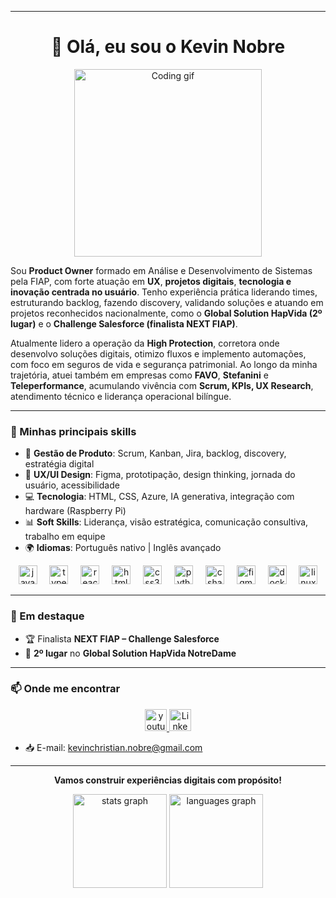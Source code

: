 
---
<h1 align="center">👋 Olá, eu sou o Kevin Nobre</h1>

<p align="center">
  <img src="https://media.giphy.com/media/qgQUggAC3Pfv687qPC/giphy.gif" width="300" alt="Coding gif"/>
</p>

Sou **Product Owner** formado em Análise e Desenvolvimento de Sistemas pela FIAP, com forte atuação em **UX**, **projetos digitais**, **tecnologia e inovação centrada no usuário**. Tenho experiência prática liderando times, estruturando backlog, fazendo discovery, validando soluções e atuando em projetos reconhecidos nacionalmente, como o **Global Solution HapVida (2º lugar)** e o **Challenge Salesforce (finalista NEXT FIAP)**.

Atualmente lidero a operação da **High Protection**, corretora onde desenvolvo soluções digitais, otimizo fluxos e implemento automações, com foco em seguros de vida e segurança patrimonial. Ao longo da minha trajetória, atuei também em empresas como **FAVO**, **Stefanini** e **Teleperformance**, acumulando vivência com **Scrum, KPIs, UX Research**, atendimento técnico e liderança operacional bilíngue.

---

### 🧠 Minhas principais skills

- 🎯 **Gestão de Produto**: Scrum, Kanban, Jira, backlog, discovery, estratégia digital
- 🎨 **UX/UI Design**: Figma, prototipação, design thinking, jornada do usuário, acessibilidade
- 💻 **Tecnologia**: HTML, CSS, Azure, IA generativa, integração com hardware (Raspberry Pi)
- 📊 **Soft Skills**: Liderança, visão estratégica, comunicação consultiva, trabalho em equipe
- 🌍 **Idiomas**: Português nativo | Inglês avançado

<div align="center">
  <img src="https://cdn.jsdelivr.net/gh/devicons/devicon/icons/javascript/javascript-original.svg" height="30" alt="javascript logo"  />
  <img width="12" />
  <img src="https://cdn.jsdelivr.net/gh/devicons/devicon/icons/typescript/typescript-original.svg" height="30" alt="typescript logo"  />
  <img width="12" />
  <img src="https://cdn.jsdelivr.net/gh/devicons/devicon/icons/react/react-original.svg" height="30" alt="react logo"  />
  <img width="12" />
  <img src="https://cdn.jsdelivr.net/gh/devicons/devicon/icons/html5/html5-original.svg" height="30" alt="html5 logo"  />
  <img width="12" />
  <img src="https://cdn.jsdelivr.net/gh/devicons/devicon/icons/css3/css3-original.svg" height="30" alt="css3 logo"  />
  <img width="12" />
  <img src="https://cdn.jsdelivr.net/gh/devicons/devicon/icons/python/python-original.svg" height="30" alt="python logo"  />
  <img width="12" />
  <img src="https://cdn.jsdelivr.net/gh/devicons/devicon/icons/csharp/csharp-original.svg" height="30" alt="csharp logo"  />
  <img width="12" />
  <img src="https://cdn.jsdelivr.net/gh/devicons/devicon/icons/figma/figma-original.svg" height="30" alt="figma logo"  />
  <img width="12" />
  <img src="https://cdn.jsdelivr.net/gh/devicons/devicon/icons/docker/docker-original.svg" height="30" alt="docker logo"  />
  <img width="12" />
  <img src="https://cdn.jsdelivr.net/gh/devicons/devicon/icons/linux/linux-original.svg" height="30" alt="linux logo"  />
</div>

---

### 🚀 Em destaque
- 🏆 Finalista **NEXT FIAP – Challenge Salesforce**
- 🥈 **2º lugar** no **Global Solution HapVida NotreDame**

---

### 📫 Onde me encontrar

<div align="center">
  <a href="https://www.youtube.com/@Kevsnobre" target="_blank">
  <img src="https://img.shields.io/static/v1?message=Youtube&logo=youtube&label=&color=FF0000&logoColor=white&labelColor=&style=for-the-badge" height="35" alt="youtube logo" />
  </a>
  <a href="https://www.linkedin.com/in/kevin-nobre-a8a952172/" target="_blank">
  <img src="https://img.shields.io/static/v1?message=LinkedIn&logo=linkedin&label=&color=0077B5&logoColor=white&labelColor=&style=for-the-badge" height="35" alt="LinkedIn logo" />
  </a>
</div>

- 📥 E-mail: kevinchristian.nobre@gmail.com
---
<p align="center">
  <b>Vamos construir experiências digitais com propósito!</b>
</p>

<div align="center">
  <img src="https://github-readme-stats.vercel.app/api?username=KevinNobre&hide_title=false&hide_rank=false&show_icons=true&include_all_commits=true&count_private=true&disable_animations=false&theme=dracula&locale=en&hide_border=false" height="150" alt="stats graph"  />
  <img src="https://github-readme-stats.vercel.app/api/top-langs?username=KevinNobre&locale=en&hide_title=false&layout=compact&card_width=320&langs_count=5&theme=dracula&hide_border=false" height="150" alt="languages graph"  />
</div>


